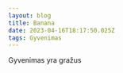 ```yaml
---
layout: blog
title: Banana
date: 2023-04-16T18:17:50.025Z
tags: Gyvenimas
---
```

Gyvenimas yra gražus